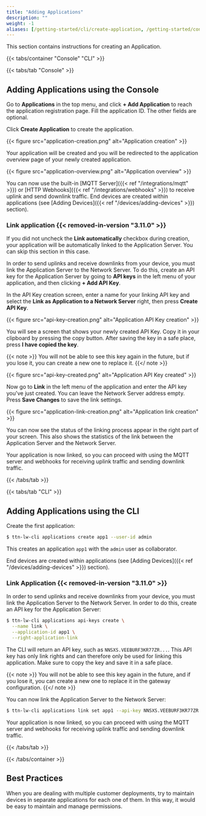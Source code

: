 ```yaml
---
title: "Adding Applications"
description: ""
weight: -1
aliases: [/getting-started/cli/create-application, /getting-started/console/create-application, /guides/getting-started/console/create-application]
---
```


This section contains instructions for creating an Application.

<!--more-->

{{< tabs/container "Console" "CLI" >}}

{{< tabs/tab "Console" >}}

## Adding Applications using the Console

Go to **Applications** in the top menu, and click **+ Add Application** to reach the application registration page. Fill the application ID. The other fields are optional. 

Click **Create Application** to create the application.

{{< figure src="application-creation.png" alt="Application creation" >}}

Your application will be created and you will be redirected to the application overview page of your newly created application.

{{< figure src="application-overview.png" alt="Application overview" >}}

You can now use the built-in [MQTT Server]({{< ref "/integrations/mqtt" >}}) or [HTTP Webhooks]({{< ref "/integrations/webhooks" >}}) to receive uplink and send downlink traffic. End devices are created within applications (see [Adding Devices]({{< ref "/devices/adding-devices" >}}) section).

### Link application {{< removed-in-version "3.11.0" >}}

If you did not uncheck the **Link automatically** checkbox during creation, your application will be automatically linked to the Application Server. You can skip this section in this case.

In order to send uplinks and receive downlinks from your device, you must link the Application Server to the Network Server. To do this, create an API key for the Application Server by going to **API keys** in the left menu of your application, and then clicking **+ Add API Key**.

In the API Key creation screen, enter a name for your linking API key and select the **Link as Application to a Network Server** right, then press **Create API Key**.  

{{< figure src="api-key-creation.png" alt="Application API Key creation" >}}

You will see a screen that shows your newly created API Key. Copy it in your clipboard by pressing the copy button. After saving the key in a safe place, press **I have copied the key**. 

{{< note >}} You will not be able to see this key again in the future, but if you lose it, you can create a new one to replace it. {{</ note >}}

{{< figure src="api-key-created.png" alt="Application API Key created" >}}

Now go to **Link** in the left menu of the application and enter the API key you've just created. You can leave the Network Server address empty. Press **Save Changes** to save the link settings. 

{{< figure src="application-link-creation.png" alt="Application link creation" >}}

You can now see the status of the linking process appear in the right part of your screen. This also shows the statistics of the link between the Application Server and the Network Server. 

Your application is now linked, so you can proceed with using the MQTT server and webhooks for receiving uplink traffic and sending downlink traffic.

{{< /tabs/tab >}}

{{< tabs/tab "CLI" >}}

## Adding Applications using the CLI

Create the first application:

```bash
$ ttn-lw-cli applications create app1 --user-id admin
```

This creates an application `app1` with the `admin` user as collaborator.

End devices are created within applications (see [Adding Devices]({{< ref "/devices/adding-devices" >}}) section).

### Link Application {{< removed-in-version "3.11.0" >}}

In order to send uplinks and receive downlinks from your device, you must link the Application Server to the Network Server. In order to do this, create an API key for the Application Server:

```bash
$ ttn-lw-cli applications api-keys create \
  --name link \
  --application-id app1 \
  --right-application-link
```

The CLI will return an API key, such as `NNSXS.VEEBURF3KR77ZR...`. This API key has only link rights and can therefore only be used for linking this application. Make sure to copy the key and save it in a safe place. 

{{< note >}} You will not be able to see this key again in the future, and if you lose it, you can create a new one to replace it in the gateway configuration. {{</ note >}}

You can now link the Application Server to the Network Server:

```bash
$ ttn-lw-cli applications link set app1 --api-key NNSXS.VEEBURF3KR77ZR..
```

Your application is now linked, so you can proceed with using the MQTT server and webhooks for receiving uplink traffic and sending downlink traffic.

{{< /tabs/tab >}}

{{< /tabs/container >}}


## Best Practices

When you are dealing with multiple customer deployments, try to maintain devices in separate applications for each one of them. In this way, it would be easy to maintain and manage permissions. 
